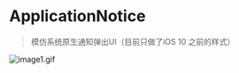 # ApplicationNotice

> 模仿系统原生通知弹出UI（目前只做了iOS 10 之前的样式）

![image1.gif](http://upload-images.jianshu.io/upload_images/2026898-88d8858bd483f703.gif?imageMogr2/auto-orient/strip)